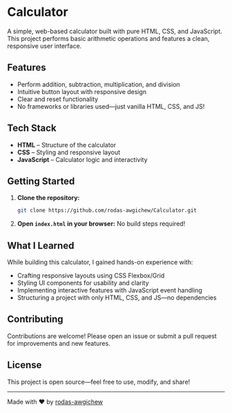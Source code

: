 # Calculator

A simple, web-based calculator built with pure HTML, CSS, and JavaScript. This project performs basic arithmetic operations and features a clean, responsive user interface.


## Features

- Perform addition, subtraction, multiplication, and division
- Intuitive button layout with responsive design
- Clear and reset functionality
- No frameworks or libraries used—just vanilla HTML, CSS, and JS!

## Tech Stack

- **HTML** – Structure of the calculator
- **CSS** – Styling and responsive layout
- **JavaScript** – Calculator logic and interactivity

## Getting Started

1. **Clone the repository:**
   ```bash
   git clone https://github.com/rodas-awgichew/Calculator.git
   ```
2. **Open `index.html` in your browser:**
   No build steps required!

## What I Learned

While building this calculator, I gained hands-on experience with:
- Crafting responsive layouts using CSS Flexbox/Grid
- Styling UI components for usability and clarity
- Implementing interactive features with JavaScript event handling
- Structuring a project with only HTML, CSS, and JS—no dependencies

## Contributing

Contributions are welcome! Please open an issue or submit a pull request for improvements and new features.

## License

This project is open source—feel free to use, modify, and share!

---

Made with ❤️ by [rodas-awgichew](https://github.com/rodas-awgichew)
